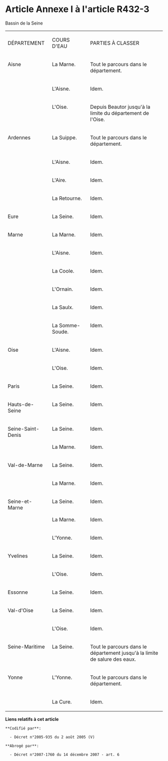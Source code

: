 # Article Annexe I à l'article R432-3

Bassin de la Seine

<table>
  <tbody>
    <tr>
      <td width="132">

DÉPARTEMENT

</td>
      <td width="132">

COURS D'EAU

</td>
      <td width="321">

PARTIES À CLASSER

</td>
    </tr>
    <tr>
      <td rowspan="3" width="132" valign="top">

Aisne

</td>
      <td width="132" valign="top">

La Marne.

</td>
      <td valign="top" width="321">

Tout le parcours dans le département.

</td>
    </tr>
    <tr>
      <td valign="top" width="132">

L'Aisne.

</td>
      <td valign="top" width="321">

Idem.

</td>
    </tr>
    <tr>
      <td width="132" valign="top">

L'Oise.

</td>
      <td width="321" valign="top">

Depuis Beautor jusqu'à la limite du département de l'Oise.

</td>
    </tr>
    <tr>
      <td width="132" valign="top" rowspan="4">

Ardennes

</td>
      <td width="132" valign="top">

La Suippe.

</td>
      <td valign="top" width="321">

Tout le parcours dans le département.

</td>
    </tr>
    <tr>
      <td valign="top" width="132">

L'Aisne.

</td>
      <td valign="top" width="321">

Idem.

</td>
    </tr>
    <tr>
      <td width="132" valign="top">

L'Aire.

</td>
      <td width="321" valign="top">

Idem.

</td>
    </tr>
    <tr>
      <td valign="top" width="132">

La Retourne.

</td>
      <td valign="top" width="321">

Idem.

</td>
    </tr>
    <tr>
      <td width="132" valign="top">

Eure

</td>
      <td valign="top" width="132">

La Seine.

</td>
      <td valign="top" width="321">

Idem.

</td>
    </tr>
    <tr>
      <td rowspan="6" width="132" valign="top">

Marne

</td>
      <td valign="top" width="132">

La Marne.

</td>
      <td width="321" valign="top">

Idem.

</td>
    </tr>
    <tr>
      <td valign="top" width="132">

L'Aisne.

</td>
      <td width="321" valign="top">

Idem.

</td>
    </tr>
    <tr>
      <td width="132" valign="top">

La Coole.

</td>
      <td valign="top" width="321">

Idem.

</td>
    </tr>
    <tr>
      <td valign="top" width="132">

L'Ornain.

</td>
      <td valign="top" width="321">

Idem.

</td>
    </tr>
    <tr>
      <td width="132" valign="top">

La Saulx.

</td>
      <td width="321" valign="top">

Idem.

</td>
    </tr>
    <tr>
      <td valign="top" width="132">

La Somme-Soude.

</td>
      <td valign="top" width="321">

Idem.

</td>
    </tr>
    <tr>
      <td width="132" rowspan="2" valign="top">

Oise

</td>
      <td valign="top" width="132">

L'Aisne.

</td>
      <td width="321" valign="top">

Idem.

</td>
    </tr>
    <tr>
      <td valign="top" width="132">

L'Oise.

</td>
      <td valign="top" width="321">

Idem.

</td>
    </tr>
    <tr>
      <td valign="top" width="132">

Paris

</td>
      <td valign="top" width="132">

La Seine.

</td>
      <td width="321" valign="top">

Idem.

</td>
    </tr>
    <tr>
      <td valign="top" width="132">

Hauts-de-Seine

</td>
      <td width="132" valign="top">

La Seine.

</td>
      <td width="321" valign="top">

Idem.

</td>
    </tr>
    <tr>
      <td width="132" valign="top" rowspan="2">

Seine-Saint-Denis

</td>
      <td valign="top" width="132">

La Seine.

</td>
      <td valign="top" width="321">

Idem.

</td>
    </tr>
    <tr>
      <td valign="top" width="132">

La Marne.

</td>
      <td valign="top" width="321">

Idem.

</td>
    </tr>
    <tr>
      <td rowspan="2" valign="top" width="132">

Val-de-Marne

</td>
      <td width="132" valign="top">

La Seine.

</td>
      <td valign="top" width="321">

Idem.

</td>
    </tr>
    <tr>
      <td width="132" valign="top">

La Marne.

</td>
      <td width="321" valign="top">

Idem.

</td>
    </tr>
    <tr>
      <td rowspan="3" width="132" valign="top">

Seine-et-Marne

</td>
      <td width="132" valign="top">

La Seine.

</td>
      <td width="321" valign="top">

Idem.

</td>
    </tr>
    <tr>
      <td width="132" valign="top">

La Marne.

</td>
      <td valign="top" width="321">

Idem.

</td>
    </tr>
    <tr>
      <td width="132" valign="top">

L'Yonne.

</td>
      <td width="321" valign="top">

Idem.

</td>
    </tr>
    <tr>
      <td valign="top" width="132" rowspan="2">

Yvelines

</td>
      <td width="132" valign="top">

La Seine.

</td>
      <td valign="top" width="321">

Idem.

</td>
    </tr>
    <tr>
      <td valign="top" width="132">

L'Oise.

</td>
      <td valign="top" width="321">

Idem.

</td>
    </tr>
    <tr>
      <td width="132" valign="top">

Essonne

</td>
      <td valign="top" width="132">

La Seine.

</td>
      <td valign="top" width="321">

Idem.

</td>
    </tr>
    <tr>
      <td rowspan="2" width="132" valign="top">

Val-d'Oise

</td>
      <td valign="top" width="132">

La Seine.

</td>
      <td valign="top" width="321">

Idem.

</td>
    </tr>
    <tr>
      <td valign="top" width="132">

L'Oise.

</td>
      <td width="321" valign="top">

Idem.

</td>
    </tr>
    <tr>
      <td valign="top" width="132">

Seine-Maritime

</td>
      <td width="132" valign="top">

La Seine.

</td>
      <td width="321" valign="top">

Tout le parcours dans le département jusqu'à la limite de salure des eaux.

</td>
    </tr>
    <tr>
      <td rowspan="2" width="132" valign="top">

Yonne

</td>
      <td valign="top" width="132">

L'Yonne.

</td>
      <td width="321" valign="top">

Tout le parcours dans le département.

</td>
    </tr>
    <tr>
      <td valign="top" width="132">

La Cure.

</td>
      <td width="321" valign="top">

Idem.

</td>
    </tr>
  </tbody>
</table>

**Liens relatifs à cet article**

	**Codifié par**:

	  - Décret n°2005-935 du 2 août 2005 (V)

	**Abrogé par**:

	  - Décret n°2007-1760 du 14 décembre 2007 - art. 6
